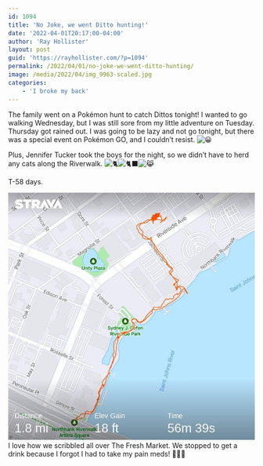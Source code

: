 ```yaml
---
id: 1094
title: 'No Joke, we went Ditto hunting!'
date: '2022-04-01T20:17:00-04:00'
author: 'Ray Hollister'
layout: post
guid: 'https://rayhollister.com/?p=1094'
permalink: /2022/04/01/no-joke-we-went-ditto-hunting/
image: /media/2022/04/img_9963-scaled.jpg
categories:
    - 'I broke my back'
---
```


The family went on a Pokémon hunt to catch Dittos tonight! I wanted to go walking Wednesday, but I was still sore from my little adventure on Tuesday. Thursday got rained out. I was going to be lazy and not go tonight, but there was a special event on Pokémon GO, and I couldn’t resist. ![😀](https://static.xx.fbcdn.net/images/emoji.php/v9/tce/1/16/1f600.png)

Plus, Jennifer Tucker took the boys for the night, so we didn’t have to herd any cats along the Riverwalk. ![🐈](https://static.xx.fbcdn.net/images/emoji.php/v9/t54/1/16/1f408.png)![🐈‍⬛](https://static.xx.fbcdn.net/images/emoji.php/v9/t3/1/16/1f408_200d_2b1b.png)![😹](https://static.xx.fbcdn.net/images/emoji.php/v9/t34/1/16/1f639.png)

T-58 days.

![](/media/2022/04/img_9966.jpg)
I love how we scribbled all over The Fresh Market. We stopped to get a drink because I forgot I had to take my pain meds! 🤣👴🏻